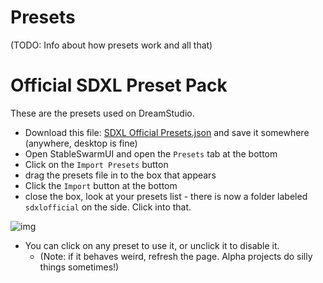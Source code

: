 # Presets

(TODO: Info about how presets work and all that)

# Official SDXL Preset Pack

These are the presets used on DreamStudio.

- Download this file: [SDXL Official Presets.json](https://github.com/Stability-AI/StableSwarmUI/releases/download/0.5.6-Alpha/SDXL.Official.Presets.json) and save it somewhere (anywhere, desktop is fine)
- Open StableSwarmUI and open the `Presets` tab at the bottom
- Click on the `Import Presets` button
- drag the presets file in to the box that appears
- Click the `Import` button at the bottom
- close the box, look at your presets list - there is now a folder labeled `sdxlofficial` on the side. Click into that.

![img](images/presets.png)

- You can click on any preset to use it, or unclick it to disable it.
    - (Note: if it behaves weird, refresh the page. Alpha projects do silly things sometimes!)
